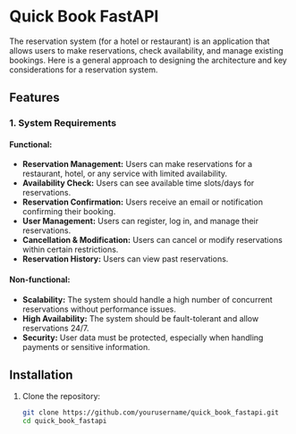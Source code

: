 # Quick Book FastAPI

The reservation system (for a hotel or restaurant) is an application that allows users to make reservations, check availability, and manage existing bookings. Here is a general approach to designing the architecture and key considerations for a reservation system.

## Features

### 1. System Requirements

#### Functional:
- **Reservation Management:** Users can make reservations for a restaurant, hotel, or any service with limited availability.  
- **Availability Check:** Users can see available time slots/days for reservations.  
- **Reservation Confirmation:** Users receive an email or notification confirming their booking.  
- **User Management:** Users can register, log in, and manage their reservations.  
- **Cancellation & Modification:** Users can cancel or modify reservations within certain restrictions.  
- **Reservation History:** Users can view past reservations.  

#### Non-functional:
- **Scalability:** The system should handle a high number of concurrent reservations without performance issues.  
- **High Availability:** The system should be fault-tolerant and allow reservations 24/7.  
- **Security:** User data must be protected, especially when handling payments or sensitive information.  

## Installation

1. Clone the repository:


    ```sh
    git clone https://github.com/yourusername/quick_book_fastapi.git
    cd quick_book_fastapi
